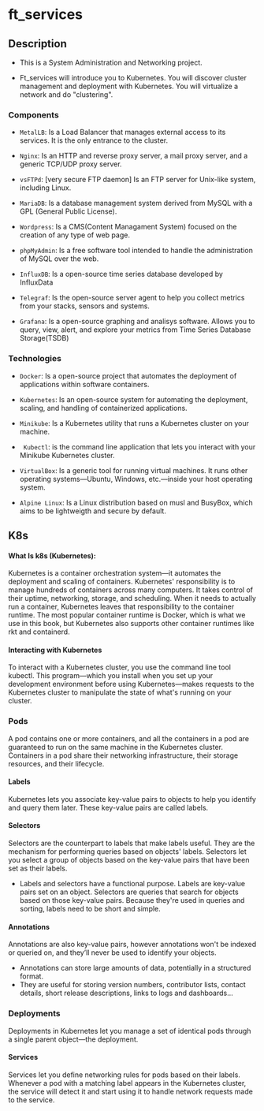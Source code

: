 # ft_services

## Description
* This is a System Administration and Networking project.

* Ft_services will introduce you to Kubernetes. You will discover cluster management and deployment with Kubernetes. You will virtualize a network and do "clustering".

### Components

- ```MetalLB```: Is a Load Balancer that manages external access to its services. It is the only entrance to the cluster.

- ```Nginx```: Is an HTTP and reverse proxy server, a mail proxy server, and a generic TCP/UDP proxy server.

- ```vsFTPd```: [very secure FTP daemon] Is an FTP server for Unix-like system, including Linux.

- ```MariaDB```: Is a database management system derived from MySQL with a GPL (General Public License).

- ```Wordpress```: Is a CMS(Content Managament System) focused on the creation of any type of web page.

- ```phpMyAdmin```: Is a free software tool intended to handle the administration of MySQL over the web.

- ```InfluxDB```: Is a open-source time series database developed by InfluxData

- ```Telegraf```: Is the open-source server agent to help you collect metrics from your stacks, sensors and systems.

- ```Grafana```: Is a open-source graphing and analisys software. Allows you to query, view, alert, and explore your metrics from Time Series Database Storage(TSDB)

### Technologies

- ```Docker```: Is a open-source project that automates the deployment of applications within software containers.

- ```Kubernetes```: Is an open-source system for automating the deployment, scaling, and handling of containerized applications.

- ```Minikube```: Is a Kubernetes utility that runs a Kubernetes cluster on your machine.

- ``` Kubectl```: is the command line application that lets you interact with your Minikube Kubernetes cluster.

- ```VirtualBox```: Is a generic tool for running virtual machines. It runs other operating systems—Ubuntu, Windows, etc.—inside your host operating system.

- ```Alpine Linux```: Is a Linux distribution based on musl and BusyBox, which aims to be lightweigth and secure by default.

## K8s

#### What Is k8s (Kubernetes):

Kubernetes is a container orchestration system—it automates the deployment and scaling of containers. Kubernetes' responsibility is to manage hundreds of containers across many computers. It takes control of their uptime, networking, storage,
and scheduling. When it needs to actually run a container, Kubernetes leaves that responsibility to the container runtime. The most popular container runtime is Docker, which is what we use in this book, but Kubernetes also supports other container runtimes like rkt and containerd.

#### Interacting with Kubernetes

To interact with a Kubernetes cluster, you use the command line tool kubectl. This program—which you install when you set up your development environment before using Kubernetes—makes requests to the Kubernetes cluster to manipulate the state of what's running on your cluster.


### Pods

A pod contains one or more containers, and all the containers in a pod are guaranteed to run on the same machine in the Kubernetes cluster. Containers in a pod share their networking infrastructure, their storage resources, and their lifecycle.

#### Labels
Kubernetes lets you associate key-value pairs to objects to help you identify and query them later. These key-value pairs are called labels.

#### Selectors
Selectors are the counterpart to labels that make labels useful. They are the mechanism for performing queries based on objects' labels. Selectors let you select a group of objects based on the key-value pairs that have been set as their labels.

- Labels and selectors have a functional purpose. Labels are key-value pairs set on an object. Selectors are queries that search for objects based on those key-value pairs. Because they're used in queries and sorting, labels need to be short and simple.

#### Annotations
Annotations are also key-value pairs, however annotations won't be indexed or queried on, and they’ll never be used to identify your objects.
- Annotations can store large amounts of data, potentially in a structured format.
- They are useful for storing version numbers, contributor lists, contact details, short release descriptions, links to logs and dashboards...

### Deployments
Deployments in Kubernetes let you manage a set of identical pods through a single parent object—the deployment.

#### Services
Services let you define networking rules for pods based on their labels. Whenever a pod with a matching label appears in the Kubernetes cluster, the service will detect it and start using it to handle network requests made to the service.
